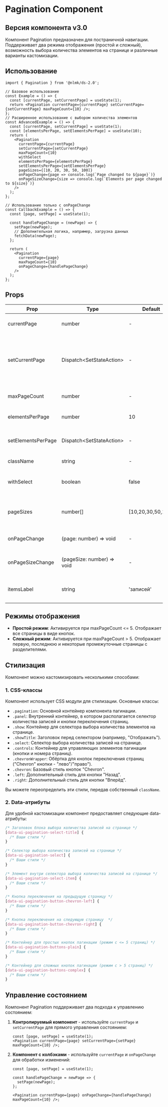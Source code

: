 # Pagination Component

## Версия компонента v3.0

Компонент Pagination предназначен для постраничной навигации. Поддерживает два режима отображения (простой и сложный), возможность выбора количества элементов на странице и различные варианты кастомизации.

## Использование

```tsx
import { Pagination } from '@nlmk/ds-2.0';

// Базовое использование
const Example = () => {
  const [currentPage, setCurrentPage] = useState(1);
  return <Pagination currentPage={currentPage} setCurrentPage={setCurrentPage} maxPageCount={10} />;
};
// Расширенное использование с выбором количества элементов
const AdvancedExample = () => {
  const [currentPage, setCurrentPage] = useState(1);
  const [elementsPerPage, setElementsPerPage] = useState(10);
  return (
    <Pagination
      currentPage={currentPage}
      setCurrentPage={setCurrentPage}
      maxPageCount={10}
      withSelect
      elementsPerPage={elementsPerPage}
      setElementsPerPage={setElementsPerPage}
      pageSizes={[10, 20, 30, 50, 100]}
      onPageChange={page => console.log(`Page changed to ${page}`)}
      onPageSizeChange={size => console.log(`Elements per page changed to ${size}`)}
    />
  );
};

// Использование только с onPageChange
const CallbackExample = () => {
  const [page, setPage] = useState(1);

  const handlePageChange = (newPage) => {
    setPage(newPage);
    // Дополнительная логика, например, загрузка данных
    fetchData(newPage);
  };

  return (
    <Pagination
      currentPage={page}
      maxPageCount={10}
      onPageChange={handlePageChange}
    />
  );
};
```

## Props

| Prop | Type | Default | Описание |
| --- | --- | --- | --- |
| currentPage | number | - | Текущая активная страница |
| setCurrentPage | Dispatch<SetStateAction<number>> | - | Функция для изменения текущей страницы (опционально при использовании onPageChange) |
| maxPageCount | number | - | Общее количество страниц |
| elementsPerPage | number | 10 | Количество элементов на странице |
| setElementsPerPage | Dispatch<SetStateAction<number>> | - | Функция для изменения количества элементов |
| className | string | - | Дополнительный CSS класс |
| withSelect | boolean | false | Флаг отображения селектора элементов |
| pageSizes | number[] | [10,20,30,50,100] | Массив значений для выбора количества элементов |
| onPageChange | (page: number) => void | - | Колбэк при изменении страницы |
| onPageSizeChange | (pageSize: number) => void | - | Колбэк при изменении количества элементов |
| itemsLabel | string | 'записей' | Текст для отображения рядом с числом в селекте |

## Режимы отображения

- **Простой режим**: Активируется при maxPageCount <= 5. Отображает все страницы в виде кнопок.
- **Сложный режим**: Активируется при maxPageCount > 5. Отображает первую, последнюю и некоторые промежуточные страницы с разделителями.

## Стилизация

Компонент можно кастомизировать несколькими способами:

### 1. CSS-классы

Компонент использует CSS модули для стилизации. Основные классы:

- `.pagination`: Основной контейнер компонента пагинации.
- `.panel`: Внутренний контейнер, в котором располагается селектор количества записей и кнопки переключения страниц.
- `.show`: Контейнер для селектора выбора количества элементов на странице.
- `.showTitle`: Заголовок перед селектором (например, "Отображать").
- `.select`: Селектор выбора количества записей на странице.
- `.controls`: Контейнер для управляющих элементов пагинации (кнопки и номера страниц).
- `.chevronWrapper`: Обёртка для кнопок переключения страниц ("Chevron" кнопки - "лево"/"право").
- `.chevron`: Базовый стиль кнопок "Chevron".
- `.left`: Дополнительный стиль для кнопки "Назад".
- `.right`: Дополнительный стиль для кнопки "Вперёд".

Вы можете переопределить эти стили, передав собственный `className`.

### 2. Data-атрибуты

Для удобной кастомизации компонент предоставляет следующие data-атрибуты:

```css
/* Заголовок блока выбора количества записей на странице */
[data-ui-pagination-select-title] {
  /* Ваши стили */
}

/* Селектор выбора количества записей на странице */
[data-ui-pagination-select] {
  /* Ваши стили */
}

/* Элемент внутри селектора выбора количества записей на странице */
[data-ui-pagination-select-item] {
  /* Ваши стили */
}

/* Кнопка переключения на предыдущую страницу */
[data-ui-pagination-button-chevron-left] {
  /* Ваши стили */
}

/* Кнопка переключения на следующую страницу  */
[data-ui-pagination-button-chevron-right] {
  /* Ваши стили */
}

/* Контейнер для простых кнопок пагинации (режим с <= 5 страниц) */
[data-ui-pagination-buttons-plain] {
  /* Ваши стили */
}

/* Контейнер для сложных кнопок пагинации (режим с > 5 страниц) */
[data-ui-pagination-buttons-complex] {
  /* Ваши стили */
}
```

## Управление состоянием

Компонент Pagination поддерживает два подхода к управлению состоянием:

1. **Контролируемый компонент** - используйте `currentPage` и `setCurrentPage` для прямого управления состоянием:

   ```tsx
   const [page, setPage] = useState(1);
   <Pagination currentPage={page} setCurrentPage={setPage} maxPageCount={10} />;
   ```

2. **Компонент с колбэками** - используйте `currentPage` и `onPageChange` для обработки изменений:

   ```tsx
   const [page, setPage] = useState(1);

   const handlePageChange = newPage => {
     setPage(newPage);
   };

   <Pagination currentPage={page} onPageChange={handlePageChange} maxPageCount={10} />;
   ```
